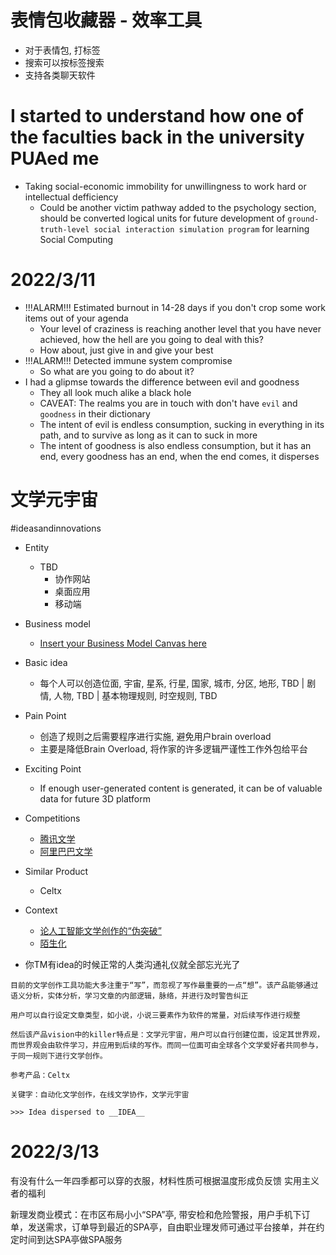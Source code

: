 # 表情包收藏器 - 效率工具
- 对于表情包, 打标签
- 搜索可以按标签搜索
- 支持各类聊天软件

# I started to understand how one of the faculties back in the university PUAed me
- Taking social-economic immobility for unwillingness to work hard or intellectual defficiency
  - Could be another victim pathway added to the psychology section, should be converted logical units for future development of `ground-truth-level social interaction simulation program` for learning Social Computing


# 2022/3/11
- !!!ALARM!!! Estimated burnout in 14-28 days if you don't crop some work items out of your agenda
  - Your level of craziness is reaching another level that you have never achieved, how the hell are you going to deal with this?
  - How about, just give in and give your best
- !!!ALARM!!! Detected immune system compromise
  - So what are you going to do about it?
- I had a glipmse towards the difference between evil and goodness
  - They all look much alike a black hole
  - CAVEAT: The realms you are in touch with don't have `evil` and `goodness` in their dictionary
  - The intent of evil is endless consumption, sucking in everything in its path, and to survive as long as it can to suck in more
  - The intent of goodness is also endless consumption, but it has an end, every goodness has an end, when the end comes, it disperses



# 文学元宇宙
#ideasandinnovations
- Entity
  - TBD
    - 协作网站
    - 桌面应用
    - 移动端
- Business model
  - [Insert your Business Model Canvas here](#)
- Basic idea
  - 每个人可以创造位面, 宇宙, 星系, 行星, 国家, 城市, 分区, 地形, TBD | 剧情, 人物, TBD | 基本物理规则, 时空规则, TBD
- Pain Point
  - 创造了规则之后需要程序进行实施, 避免用户brain overload
  - 主要是降低Brain Overload, 将作家的许多逻辑严谨性工作外包给平台
- Exciting Point
  - If enough user-generated content is generated, it can be of valuable data for future 3D platform
- Competitions
  - [腾讯文学](https://write.qq.com/?siteid=3)
  - [阿里巴巴文学](http://chrcmp.chinahr.com/views/alwy/read.html)
- Similar Product
  - Celtx
- Context
  - [论人工智能文学创作的“伪突破”](https://wap.cnki.net/touch/web/Dissertation/Article/10511-1019248932.nh.html)
  - [陌生化](https://zh.wikipedia.org/zh-hans/%E9%99%8C%E7%94%9F%E5%8C%96)

- 你TM有idea的时候正常的人类沟通礼仪就全部忘光光了

```
目前的文学创作工具功能大多注重于“写”，而忽视了写作最重要的一点“想”。该产品能够通过语义分析，实体分析，学习文章的内部逻辑，脉络，并进行及时警告纠正

用户可以自行设定文章类型，如小说，小说三要素作为软件的常量，对后续写作进行规整

然后该产品vision中的killer特点是：文学元宇宙，用户可以自行创建位面，设定其世界观，而世界观会由软件学习，并应用到后续的写作。而同一位面可由全球各个文学爱好者共同参与，于同一规则下进行文学创作。

参考产品：Celtx

关键字：自动化文学创作，在线文学协作，文学元宇宙
```

`>>> Idea dispersed to __IDEA__`

# 2022/3/13

有没有什么一年四季都可以穿的衣服，材料性质可根据温度形成负反馈   实用主义者的福利

新理发商业模式：在市区布局小小“SPA”亭, 带安检和危险警报，用户手机下订单，发送需求，订单导到最近的SPA亭，自由职业理发师可通过平台接单，并在约定时间到达SPA亭做SPA服务

